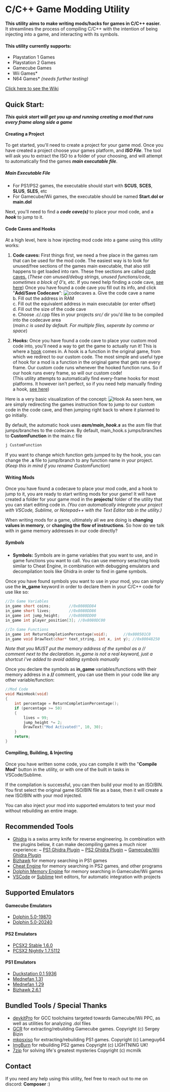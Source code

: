 # C/C++ Game Modding Utility

**This utility aims to make writing mods/hacks for games in C/C++ easier.**  
It streamlines the process of compiling C/C++ with the intention of being injecting into a game, and interacting with its symbols.

#### This utility currently supports:
- Playstation 1 Games
- Playstation 2 Games
- Gamecube Games
- Wii Games*
- N64 Games* *(needs further testing)*

[Click here to see the Wiki](https://github.com/C0mposer/C-Game-Modding-Utility/wiki)

## Quick Start:
***This  quick start will get you up and running creating a mod that runs every frame along side a game***

#### Creating a Project
To get started, you'll need to create a project for your game mod.
Once you have created a project choose your games platform, and ***ISO File***. The tool will ask you to extract the ISO to a folder of your choosing, and will attempt to automatically find the games ***main executable file***.
##### Main Executable File
* For PS1/PS2 games, the executable should start with **SCUS**, **SCES**, 
**SLUS**, **SLES**, etc
* For Gamecube/Wii games, the executable should be named **Start.dol or main.dol**

Next, you'll need to find a ***code cave(s)*** to place your mod code, and a ***hook*** to jump to it.
#### Code Caves and Hooks
At a high level, here is how injecting mod code into a game using this utility works:
1.  **Code caves:** First things first, we need a free place in the games ram that can be used for the mod code. The easiest way is to look for unused/free sections of the games main executable, that also still happens to get loaded into ram. These free sections are called [code caves.](https://en.wikipedia.org/wiki/Code_cave)  (*These can unused/debug strings, unused functions/code, sometimes a block of 0's, etc*. If you need help finding a code cave, [see here](https://github.com/C0mposer/C-Game-Modding-Utility/wiki/Finding-a-Code-Cave))
Once you have found a code cave you fill out its info, and click "**Add/Save Codecave**": 
![codecaves](images/codecaves.png)
a. Give the code cave a name  
b. Fill out the address in RAM  
c. Fill out the equivalent address in main executable (or enter offset)  
d. Fill out the size of the code cave  
e. Choose .c/.cpp files in your projects *src/* dir you'd like to be compiled into the codecave area  
(*main.c is used by default. For multiple files, seperate by comma or space*)  
  
2. **Hooks:** Once you have found a code cave to place your custom mod code into, you'll need a way to get the game to actually run it! This is where a [hook](https://en.wikipedia.org/wiki/Hooking#:~:text=Function%20hooking%20is%20implemented%20by,injected%20code) comes in. A hook is a function in the original game, from which we redirect to our custom code. The most simple and useful type of hook for a mod is a function in the original game that gets ran every frame. Our custom code runs whenever the hooked function runs. So if our hook runs every frame, so will our custom code!  
(This utility attempts to automatically find every-frame hooks for most platforms. It however isn't perfect, so if you need help manually finding a hook, [see here](https://github.com/C0mposer/C-Game-Modding-Utility/wiki/Finding-A-Hook#finding-an-every-frame-hook))

Here is a very basic visualization of the concept:
![Hook](images/hooks.png)
As seen here, we are simply redirecting the games instruction flow to jump to our custom code in the code cave, and then jumping right back to where it planned to go initially.

By default, the automatic hook uses ***asm/main_hook.s*** as the asm file that jumps/branches to the codecave. By default, main_hook.s jumps/branches to **CustomFunction** in the main.c file
```asm
j CustomFunction
```

If you want to change which function gets jumped to by the hook, you can change the **.s** file to jump/branch to any function name in your project. (*Keep this in mind if you rename CustomFunction*)

#### Writing Mods
Once you have found a codecave to place your mod code, and a hook to jump to it, you are ready to start writing mods for your game! 
It will have created a folder for your game mod in the **projects/** folder of the utility that you can start editing code in. 
*(You can automatically integrate your project with VSCode, Sublime, or Notepad++ with the Text Editor tab in the utility.)*

When writing mods for a game, ultimately all we are doing is **changing values in memory**, or **changing the flow of instructions**. So how do we talk with in game memory addresses in our code directly?
##### Symbols
- **Symbols:** Symbols are in game variables that you want to use, and in game functions you want to call. You can use memory seraching tools similar to Cheat Engine, in combination with debugging emulators and decompilation tools like Ghidra in order to find in game symbols.

Once you have found symbols you want to use in your mod, you can simply use the **in_game** keyword in order to declare them in your C/C++ code for use like so:

```c
//In Game Variables
in_game short coins; 	 	//0x8080DD84
in_game short lives; 	 	//0x8080DD86
in_game int jump_height;	//0x8080DD00
in_game int player_position[3]; //0x8080DC00

//In Game Functions
in_game int ReturnCompletionPercentage(void); 	 	//0x800501C0
in_game void DrawText(char* text_string, int x, int y); //0x80048250

```
*Note that you MUST put the memory address of the symbol as a // comment next to the declaration. in_game is not a real keyword, just a shortcut i've added to avoid adding symbols manually*

Once you declare the symbols as **in_game** variables/functions with their memory address in a **//** comment, you can use them in your code like any other variable/function:
```c
//Mod Code
void MainHook(void) 
{
    int percentage = ReturnCompletionPercentage();
    if (percentage >= 50)
    {
        lives = 99;
        jump_height *= 2;
        DrawText("Mod Activated!", 10, 30);
    }
    return;
}
```

#### Compiling, Building, & Injecting
Once you have written some code, you can compile it with the "**Compile Mod**" button in the utility, or with one of the built in tasks in VSCode/Sublime.

If the compilation is successful, you can then build your mod to an ISO/BIN. You first select the original game ISO/BIN file as a base, then it will create a new ISO/BIN with your mod injected.

You can also inject your mod into supported emulators to test your mod without rebuilding an entire image. 

## Recommended Tools
 - [Ghidra](https://github.com/NationalSecurityAgency/ghidra/releases) is a swiss army knife for reverse engineering. In combination with the plugins below, it can make decompiling games a much nicer experience:
 ~ [PS1 Ghidra Plugin](https://github.com/lab313ru/ghidra_psx_ldr)
 ~ [PS2 Ghidra Plugin](https://github.com/chaoticgd/ghidra-emotionengine-reloaded)
 ~ [Gamecube/Wii Ghidra Plugin](https://github.com/Cuyler36/Ghidra-GameCube-Loader)
 - [Bizhawk](https://tasvideos.org/BizHawk/ReleaseHistory#Bizhawk261) for memory searching in PS1 games
 - [Cheat Engine](https://github.com/cheat-engine/cheat-engine) for memory searching in PS2 games, and other programs
 - [Dolphin Memory Engine](https://github.com/aldelaro5/Dolphin-memory-engine) for memory searching in Gamecube/Wii games
- [VSCode](https://github.com/microsoft/vscode) or [Sublime](https://www.sublimetext.com/) text editors, for automatic integration with projects
## Supported Emulators
#### Gamecube Emulators
 - [Dolphin 5.0-19870](https://dolphin-emu.org/download/dev/032c77b462a220016f23c5079e71bb23e0ad2adf/)   
 - [Dolphin 5.0-20240](https://dolphin-emu.org/download/dev/60e3b4c0932ca963c67922cd7deb5d7e90732b92/)  
 #### PS2 Emulators
 - [PCSX2 Stable 1.6.0](https://pcsx2.net/)  
 - [PCSX2 Nightly 1.7.5112](https://pcsx2.net/downloads/#:~:text=Links,Download)  
 #### PS1 Emulators
 - [Duckstation 0.1 5936](https://github.com/stenzek/duckstation/releases/tag/latest)  
 - [Mednefan 1.31](https://mednafen.github.io/releases/)  
 - [Mednefan 1.29](https://mednafen.github.io/releases/)  
 - [Bizhawk 2.6.1](https://tasvideos.org/BizHawk/ReleaseHistory#Bizhawk261)  

## Bundled Tools / Special Thanks
 - [devkitPro](https://github.com/devkitPro) for GCC toolchains targeted towards Gamecube/Wii PPC, as well as utilities for analyzing .dol files
 - [GCR](https://github.com/bsv798/gcrebuilder) for extracting/rebuilding Gamecube games. Copyright (c) Sergey Bizin
 - [mkpsxiso](https://github.com/Lameguy64/mkpsxiso) for extracting/rebuilding PS1 games. Copyright (c) Lameguy64
  - [ImgBurn](https://www.imgburn.com/) for rebuilding PS2 games Copyright (c) LIGHTNING UK!
  - [7zip](https://github.com/mcmilk/7-Zip) for solving life's greatest mysteries Copyright (c) mcmilk

## Contact

If you need any help using this utility, feel free to reach out to me on discord: **Composer** :)
